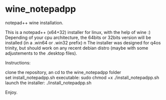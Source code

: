 # wine_notepadpp
notepad++ wine installation.  

This is a notepad++ (x64+32) installer for linux, with the help of wine :)  
Depending of your cpu architecture, the 64bits or 32bits version will be installed (in a .win64 or .win32 prefix)  n
The installer was designed for q4os trinity, but should work on any recent debian distro (maybe with some adjustements to the .desktop files).  
  
Instructions:  
  
clone the repository, an cd to the wine_notepadpp folder  
set install_notepadpp.sh executable: sudo chmod +x ./install_notepadpp.sh  
launch the installer: ./install_notepadpp.sh  
  
Enjoy.  
